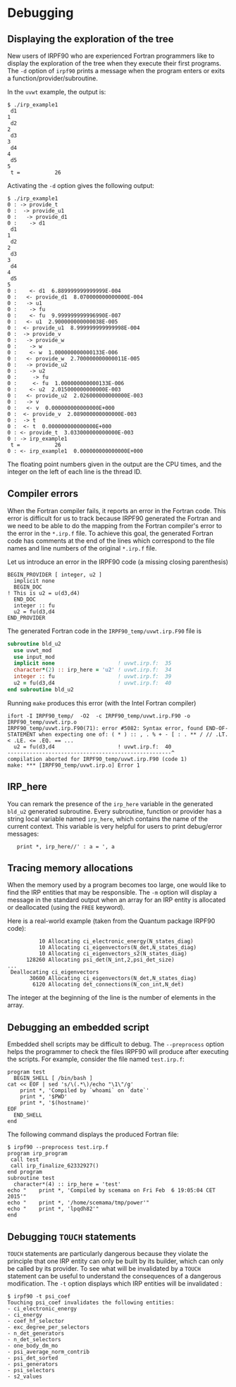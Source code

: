 Debugging
=========

Displaying the exploration of the tree
--------------------------------------

New users of IRPF90 who are experienced Fortran programmers like to
display the exploration of the tree when they execute their first programs.
The ``-d`` option of ``irpf90`` prints a message when the program enters
or exits a function/provider/subroutine. 

In the ``uvwt`` example, the output is:

```
$ ./irp_example1 
 d1
1
 d2
2
 d3
3
 d4
4
 d5
5
 t =           26
```

Activating the ``-d`` option gives the following output:

```
$ ./irp_example1 
0 : -> provide_t
0 :  -> provide_u1
0 :   -> provide_d1
0 :    -> d1
 d1
1
 d2
2
 d3
3
 d4
4
 d5
5
0 :    <- d1  6.889999999999999E-004
0 :   <- provide_d1  8.070000000000000E-004
0 :   -> u1
0 :    -> fu
0 :    <- fu  9.999999999996990E-007
0 :   <- u1  2.900000000000038E-005
0 :  <- provide_u1  8.999999999999998E-004
0 :  -> provide_v
0 :   -> provide_w
0 :    -> w
0 :    <- w  1.000000000000133E-006
0 :   <- provide_w  2.700000000000011E-005
0 :   -> provide_u2
0 :    -> u2
0 :     -> fu
0 :     <- fu  1.000000000000133E-006
0 :    <- u2  2.015000000000000E-003
0 :   <- provide_u2  2.026000000000000E-003
0 :   -> v
0 :   <- v  0.000000000000000E+000
0 :  <- provide_v  2.089000000000000E-003
0 :  -> t
0 :  <- t  0.000000000000000E+000
0 : <- provide_t  3.033000000000000E-003
0 : -> irp_example1
 t =           26
0 : <- irp_example1  0.000000000000000E+000
```

The floating point numbers given in the output are the CPU times, and the
integer on the left of each line is the thread ID.

Compiler errors
---------------

When the Fortran compiler fails, it reports an error in the Fortran code.
This error is difficult for us to track because IRPF90 generated the Fortran
and we need to be able to do the mapping from the Fortran compiler's error
to the error in the ``*.irp.f`` file. To achieve this goal, the generated
Fortran code has comments at the end of the lines which correspond to the
file names and line numbers of the original ``*.irp.f`` file.

Let us introduce an error in the IRPF90 code (a missing closing parenthesis)

``` irpf90
BEGIN_PROVIDER [ integer, u2 ]
  implicit none
  BEGIN_DOC
! This is u2 = u(d3,d4)
  END_DOC
  integer :: fu
  u2 = fu(d3,d4
END_PROVIDER
```

The generated Fortran code in the ``IRPF90_temp/uvwt.irp.F90`` file is 

``` fortran
subroutine bld_u2
  use uvwt_mod
  use input_mod
  implicit none                    ! uvwt.irp.f:  35
  character*(2) :: irp_here = 'u2' ! uvwt.irp.f:  34
  integer :: fu                    ! uvwt.irp.f:  39
  u2 = fu(d3,d4                    ! uvwt.irp.f:  40
end subroutine bld_u2
```

Running ``make`` produces this error (with the Intel Fortran compiler)

```
ifort -I IRPF90_temp/  -O2  -c IRPF90_temp/uvwt.irp.F90 -o IRPF90_temp/uvwt.irp.o
IRPF90_temp/uvwt.irp.F90(71): error #5082: Syntax error, found END-OF-STATEMENT when expecting one of: ( * ) :: , . % + - [ : . ** / // .LT. < .LE. <= .EQ. == ...
  u2 = fu(d3,d4                    ! uvwt.irp.f:  40
----------------------------------------------------^
compilation aborted for IRPF90_temp/uvwt.irp.F90 (code 1)
make: *** [IRPF90_temp/uvwt.irp.o] Error 1
```

IRP_here
--------

You can remark the presence of the ``irp_here`` variable in the generated
``bld_u2`` generated subroutine. Every subroutine, function or provider has
a string local variable named ``irp_here``, which contains the name of the
current context. This variable is very helpful for users to print debug/error
messages:

``` irpf90
   print *, irp_here//' : a = ', a
```

Tracing memory allocations
--------------------------

When the memory used by a program becomes too large, one would like to
find the IRP entities that may be responsible. The ``-m`` option will
display a message in the standard output when an array for an IRP entity is
allocated or deallocated (using the ``FREE`` keyword).

Here is a real-world example (taken from the Quantum package IRPF90 code):

```
          10 Allocating ci_electronic_energy(N_states_diag)
          10 Allocating ci_eigenvectors(N_det,N_states_diag)
          10 Allocating ci_eigenvectors_s2(N_states_diag)
      128260 Allocating psi_det(N_int,2,psi_det_size)
...
 Deallocating ci_eigenvectors
       30600 Allocating ci_eigenvectors(N_det,N_states_diag)
        6120 Allocating det_connections(N_con_int,N_det)
```

The integer at the beginning of the line is the number of elements in the
array.

Debugging an embedded script
----------------------------

Embedded shell scripts may be difficult to debug. The ``--preprocess`` option
helps the programmer to check the files IRPF90 will produce after executing
the scripts. For example, consider the file named ``test.irp.f``:

``` irpf90
program test
  BEGIN_SHELL [ /bin/bash ]
cat << EOF | sed 's/\(.*\)/echo "\1\"/g'
    print *, 'Compiled by `whoami` on `date`'
    print *, '$PWD'
    print *, '$(hostname)'
EOF
  END_SHELL
end
```

The following command displays the produced Fortran file:

``` shell
$ irpf90 --preprocess test.irp.f
program irp_program
 call test
 call irp_finalize_62332927()
end program
subroutine test
  character*(4) :: irp_here = 'test'
echo "    print *, 'Compiled by scemama on Fri Feb  6 19:05:04 CET 2015'"
echo "    print *, '/home/scemama/tmp/power'"
echo "    print *, 'lpqdh82'"
end
```


Debugging ``TOUCH`` statements
------------------------------

``TOUCH`` statements are particularly dangerous because they violate
the principle that one IRP entity can only be built by its builder, which
can only be called by its provider. To see what will be invalidated by a
``TOUCH`` statement can be useful to understand the consequences of a
dangerous modification. The ``-t`` option displays which IRP entities will
be invalidated :

```
$ irpf90 -t psi_coef
Touching psi_coef invalidates the following entities:
- ci_electronic_energy
- ci_energy
- coef_hf_selector
- exc_degree_per_selectors
- n_det_generators
- n_det_selectors
- one_body_dm_mo
- psi_average_norm_contrib
- psi_det_sorted
- psi_generators
- psi_selectors
- s2_values
```


